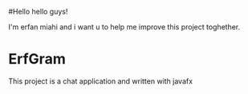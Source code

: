#Hello
hello guys!

I'm erfan miahi and i want u to help me improve this project toghether.


# ErfGram
This project is a chat application and written with javafx

